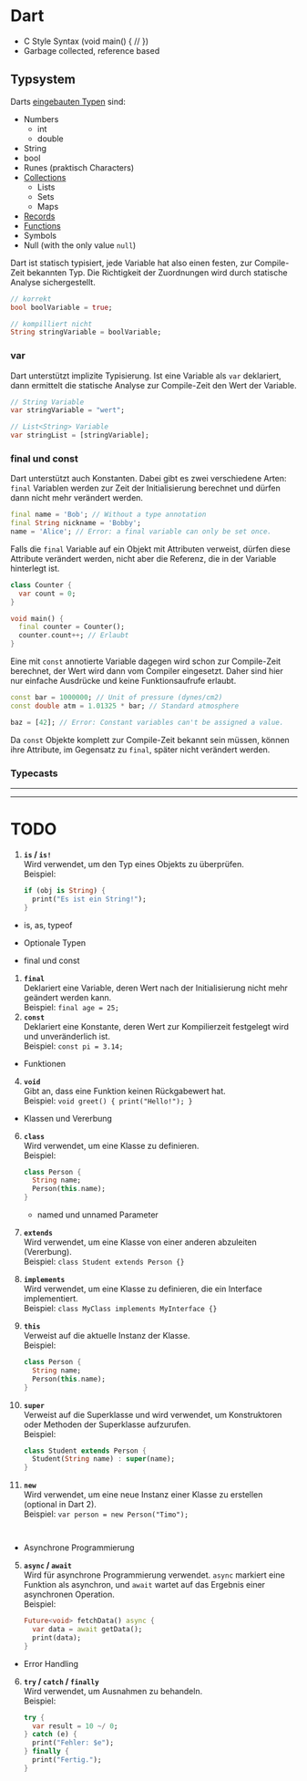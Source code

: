 # Dart

- C Style Syntax (void main() { // })
- Garbage collected, reference based

## Typsystem

Darts [eingebauten Typen](https://dart.dev/language/built-in-types) sind:
- Numbers
  - int
  - double
- String
- bool
- Runes (praktisch Characters)
- [Collections](https://dart.dev/language/collections)
  - Lists
  - Sets
  - Maps
- [Records](https://dart.dev/language/records)
- [Functions](https://dart.dev/language/functions#function-types)
- Symbols
- Null (with the only value `null`)

Dart ist statisch typisiert, jede Variable hat also einen festen, zur Compile-Zeit bekannten Typ. Die Richtigkeit der Zuordnungen wird durch statische Analyse sichergestellt.

```dart
// korrekt
bool boolVariable = true;

// kompilliert nicht
String stringVariable = boolVariable;
```


### var

Dart unterstützt implizite Typisierung. Ist eine Variable als `var` deklariert, dann ermittelt die statische Analyse zur Compile-Zeit den Wert der Variable.

```dart
// String Variable
var stringVariable = "wert";

// List<String> Variable
var stringList = [stringVariable];
```

### final und const

Dart unterstützt auch Konstanten. Dabei gibt es zwei verschiedene Arten:  
`final` Variablen werden zur Zeit der Initialisierung berechnet und dürfen dann nicht mehr verändert werden.

```dart
final name = 'Bob'; // Without a type annotation
final String nickname = 'Bobby';
name = 'Alice'; // Error: a final variable can only be set once.
```

Falls die `final` Variable auf ein Objekt mit Attributen verweist, dürfen diese Attribute verändert werden, nicht aber die Referenz, die in der Variable hinterlegt ist.

```dart
class Counter {
  var count = 0;
}

void main() {
  final counter = Counter();
  counter.count++; // Erlaubt
}
```

Eine mit `const` annotierte Variable dagegen wird schon zur Compile-Zeit berechnet, der Wert wird dann vom Compiler eingesetzt. Daher sind hier nur einfache Ausdrücke und keine Funktionsaufrufe erlaubt.

```dart
const bar = 1000000; // Unit of pressure (dynes/cm2)
const double atm = 1.01325 * bar; // Standard atmosphere

baz = [42]; // Error: Constant variables can't be assigned a value.
```

Da `const` Objekte komplett zur Compile-Zeit bekannt sein müssen, können ihre Attribute, im Gegensatz zu `final`, später nicht verändert werden.

### Typecasts




___
___
# TODO


1.  **`is` / `is!`**  
    Wird verwendet, um den Typ eines Objekts zu überprüfen.  
    Beispiel:  
    ```dart
    if (obj is String) {
      print("Es ist ein String!");
    }
    ```
- is, as, typeof


- Optionale Typen


- final und const
1. **`final`**  
   Deklariert eine Variable, deren Wert nach der Initialisierung nicht mehr geändert werden kann.  
   Beispiel: `final age = 25;`
2. **`const`**  
   Deklariert eine Konstante, deren Wert zur Kompilierzeit festgelegt wird und unveränderlich ist.  
   Beispiel: `const pi = 3.14;`


- Funktionen
4. **`void`**  
   Gibt an, dass eine Funktion keinen Rückgabewert hat.  
   Beispiel: `void greet() { print("Hello!"); }`


- Klassen und Vererbung
6. **`class`**  
   Wird verwendet, um eine Klasse zu definieren.  
   Beispiel:  
   ```dart
   class Person {
     String name;
     Person(this.name);
   }
   ```
   - named und unnamed Parameter

7. **`extends`**  
   Wird verwendet, um eine Klasse von einer anderen abzuleiten (Vererbung).  
   Beispiel: `class Student extends Person {}`

8. **`implements`**  
   Wird verwendet, um eine Klasse zu definieren, die ein Interface implementiert.  
   Beispiel: `class MyClass implements MyInterface {}`

9. **`this`**  
   Verweist auf die aktuelle Instanz der Klasse.  
   Beispiel:  
   ```dart
   class Person {
     String name;
     Person(this.name);
   }
   ```

10. **`super`**  
    Verweist auf die Superklasse und wird verwendet, um Konstruktoren oder Methoden der Superklasse aufzurufen.  
    Beispiel:  
    ```dart
    class Student extends Person {
      Student(String name) : super(name);
    }
    ```

11. **`new`**  
    Wird verwendet, um eine neue Instanz einer Klasse zu erstellen (optional in Dart 2).  
    Beispiel: `var person = new Person("Timo");`

    ```


- Asynchrone Programmierung
5. **`async` / `await`**  
   Wird für asynchrone Programmierung verwendet. `async` markiert eine Funktion als asynchron, und `await` wartet auf das Ergebnis einer asynchronen Operation.  
   Beispiel:  
   ```dart
   Future<void> fetchData() async {
     var data = await getData();
     print(data);
   }
   ```

- Error Handling
6.  **`try` / `catch` / `finally`**  
    Wird verwendet, um Ausnahmen zu behandeln.  
    Beispiel:  
    ```dart
    try {
      var result = 10 ~/ 0;
    } catch (e) {
      print("Fehler: $e");
    } finally {
      print("Fertig.");
    }
    ```